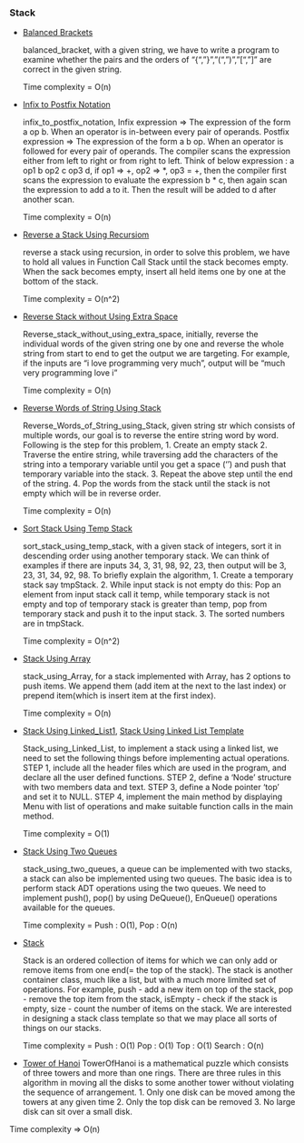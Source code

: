 ### Stack
- [Balanced Brackets](balanced_brackets.cpp)

    balanced_bracket, with a given string, we have to write a program to examine whether the pairs and the orders of “{“,”}”,”(“,”)”,”[“,”]” are correct in the given string.  
    
    Time complexity = O(n)

- [Infix to Postfix Notation](infix_to_postfix_notation.cpp)

    infix_to_postfix_notation, Infix expression => The expression of the form a op b. When an operator is in-between every pair of operands. Postfix expression =>  The expression of the form a b op. When an operator is followed for every pair of operands.  The compiler scans the expression either from left to right or from right to left. Think of below expression : a op1 b op2 c op3 d, if op1 => +, op2 => *, op3 = +, then the compiler first scans the expression to evaluate the expression b * c, then again scan the expression to add a to it. Then the result will be added to d after another scan.  
    
    Time complexity = O(n)

- [Reverse a Stack Using Recursiom](reverse%20a%20stack%20using%20recursion.cpp)

    reverse a stack using recursion, in order to solve this problem, we have to hold all values in Function Call Stack until the stack becomes empty. When the sack becomes empty, insert all held items one by one at the bottom of the stack. 
    
    Time complexity = O(n^2)

- [Reverse Stack without Using Extra Space](Reverse_stack_without_using_extra_space.cpp)

    Reverse_stack_without_using_extra_space, initially, reverse the individual words of the given string one by one and reverse the whole string from start to end to get the output we are targeting. For example, if the inputs are “i love programming very much”, output will be “much very programming love i”  
    
    Time complexity = O(n)

- [Reverse Words of String Using Stack](Reverse_Words_of_String_using_Stack.cpp)

    Reverse_Words_of_String_using_Stack, given string str which consists of multiple words, our goal is to reverse the entire string word by word. Following is the step for this problem, 1. Create an empty stack 2. Traverse the entire string, while traversing add the characters of the string into a temporary variable until you get a space (‘’) and push that temporary variable into the stack. 3. Repeat the above step until the end of the string. 4. Pop the words from the stack until the stack is not empty which will be in reverse order. 
    
    Time complexity = O(n)

- [Sort Stack Using Temp Stack](sort_stack_using_temp_stack.cpp)

    sort_stack_using_temp_stack, with a given stack of integers, sort it in descending order using another temporary stack. We can think of examples if there are inputs 34, 3, 31, 98, 92, 23, then output will be 3, 23, 31, 34, 92, 98. To briefly explain the algorithm, 1. Create a temporary stack say tmpStack. 2. While input stack is not empty do this: Pop an element from input stack call it temp, while temporary stack is not empty and top of temporary stack is greater than temp, pop from temporary stack and push it to the input stack. 3. The sorted numbers are in tmpStack. 

    Time complexity = O(n^2)

- [Stack Using Array](stack_using_Array.cpp)
    
    stack_using_Array, for a stack implemented with Array, has 2 options to push items. We append them (add item at the next to the last index) or prepend item(which is insert item at the first index). 
    
    Time complexity = O(n)

- [Stack Using Linked_List1](Stack_Using_Linked_List.cpp), [Stack Using Linked List Template](stack_using_Linked_List_Template.cpp)

    Stack_using_Linked_List, to implement a  stack using a linked list, we need to set the following things before implementing actual operations. STEP 1, include all the header files which are used in the program, and declare all the user defined functions. STEP 2, define a ‘Node’ structure with two members data and text. STEP 3, define a Node pointer ‘top’ and set it to NULL. STEP 4, implement the main method by displaying Menu with list of operations and make suitable function calls in the main method. 
    
    Time complexity = O(1)

- [Stack Using Two Queues](stack_using_two_queues.cpp)

    stack_using_two_queues, a queue can be implemented with two stacks, a stack can also be implemented using two queues. The basic idea is to perform stack ADT operations using the two queues. We need to implement push(), pop() by using DeQueue(), EnQueue() operations available for the queues. 
    
    Time complexity = Push : O(1), Pop : O(n)

- [Stack](Stack.cpp)

    Stack is an ordered collection of items for which we can only add or remove items from one end(= the top of the stack). The stack is another container class, much like a list, but with a much more limited set of operations. For example, push - add a new item on top of the stack, pop - remove the top item from the stack, isEmpty - check if the stack is empty, size - count the number of items on the stack. We are interested in designing a stack class template so that we may place all sorts of things on our stacks. 

    Time complexity = Push : O(1) Pop : O(1) Top : O(1) Search : O(n) 

- [Tower of Hanoi](TowerOfHanoi.cpp)
TowerOfHanoi  is a mathematical puzzle which consists of three towers and more than one rings. There are three rules in this algorithm in moving all the disks to some another tower without violating the sequence of arrangement. 1. Only one disk can be moved among the towers at any given time 2. Only the top disk can be removed 3. No large disk can sit over a small disk. 

Time complexity => O(n)
